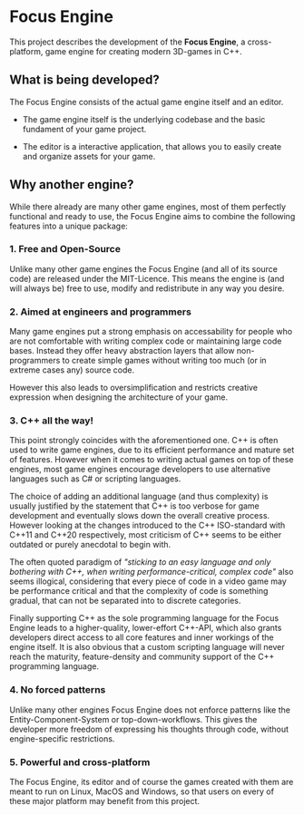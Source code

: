 # Focus Engine
This project describes the development of the **Focus Engine**, a cross-platform, game engine for creating modern 3D-games in C++.

## What is being developed?
The Focus Engine consists of the actual game engine itself and an editor. 

- The game engine itself is the underlying codebase and the basic fundament of your game project.

- The editor is a interactive application, that allows you to easily create and organize assets for your game.

## Why another engine?
While there already are many other game engines, most of them perfectly functional and ready to use, the Focus Engine aims to combine the following features into a unique package:

### 1. Free and Open-Source
Unlike many other game engines the Focus Engine (and all of its source code) are released under the MIT-Licence. This means the engine is (and will always be) free to use, modify and redistribute in any way you desire.

### 2. Aimed at engineers and programmers
Many game engines put a strong emphasis on accessability for people who are not comfortable with writing complex code or maintaining large code bases. Instead they offer heavy abstraction layers that allow non-programmers to create simple games without writing too much (or in extreme cases any) source code. 

However this also leads to oversimplification and restricts creative expression when designing the architecture of your game.

### 3. C++ all the way!
This point strongly coincides with the aforementioned one. C++ is often used to write game engines, due to its efficient performance and mature set of features. However when it comes to writing actual games on top of these engines, most game engines encourage developers to use alternative languages such as C# or scripting languages. 

The choice of adding an additional language (and thus complexity) is usually justified by the statement that C++ is too verbose for game development and eventually slows down the overall creative process. However looking at the changes introduced to the C++ ISO-standard with C++11 and C++20 respectively, most criticism of C++ seems to be either outdated or purely anecdotal to begin with. 

The often quoted paradigm of *"sticking to an easy language and only bothering with C++, when writing performance-critical, complex code"* also seems illogical, considering that every piece of code in a video game may be performance critical and that the complexity of  code is something gradual, that can not be separated into to discrete categories. 

Finally supporting C++ as the sole programming language for the Focus Engine leads to a higher-quality, lower-effort C++-API, which also grants developers direct access to all core features and inner workings of the engine itself. It is also obvious that a custom scripting language will never reach the maturity, feature-density and community support of the C++ programming language.

### 4. No forced patterns
Unlike many other engines Focus Engine does not enforce patterns like the Entity-Component-System or top-down-workflows. This gives the developer more freedom of expressing his thoughts through code, without engine-specific restrictions.

### 5. Powerful and cross-platform
The Focus Engine, its editor and of course the games created with them are meant to run on Linux, MacOS and Windows, so that users on every of these major platform may benefit from this project.